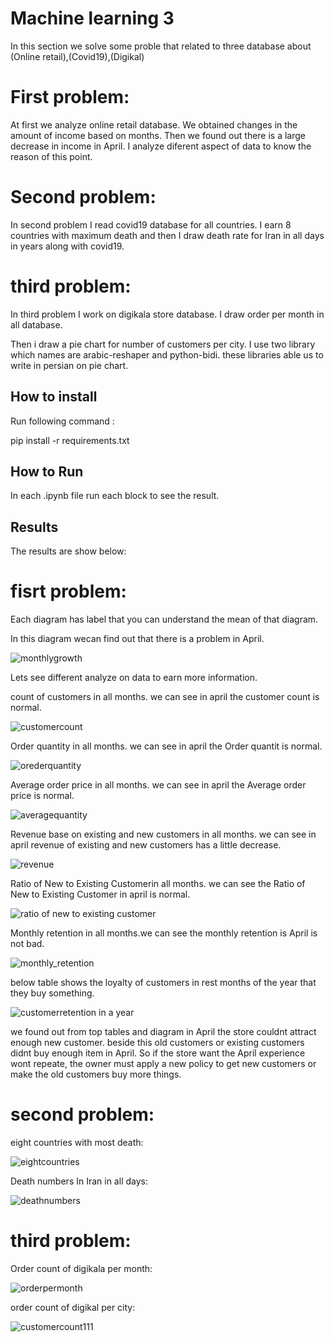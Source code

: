
# Machine learning 3

In this section we solve some proble that related to three database about (Online retail),(Covid19),(Digikal)

# First problem:

At first we analyze online retail database. We obtained changes in the amount of income based on months. Then we found out there is a 
large decrease in income in April. I analyze diferent aspect of data  to know the reason of this point.

# Second problem:

In second problem I read covid19 database for all countries. I earn 8 countries with maximum death and then I
draw death rate for Iran in all days in years along with covid19.

# third problem:

In third problem I work on digikala store database. I draw order per month in all database.

Then i draw a pie chart for number of customers per city.
I use two library which names are arabic-reshaper and python-bidi. these libraries able us to write in persian on pie chart.


## How to install
Run following command :

pip install -r requirements.txt


## How to Run

In each .ipynb file run each block to see the result. 

## Results

The results are show below:

# fisrt problem:

Each diagram has label that you can understand the mean of that diagram.

In this diagram wecan find out that there is a problem in April.

![monthlygrowth](https://github.com/javad7189/python-assignment/assets/86910174/77436c59-fec8-4a14-931e-ada9e28aa528)

Lets see different analyze on data to earn more information.

count of customers in all months. we can see in april the customer count is normal.

![customercount](https://github.com/javad7189/python-assignment/assets/86910174/1468aa32-fc8c-4b0c-8030-2751c1a49693)

Order quantity in all months. we can see in april the Order quantit is normal.

![orederquantity](https://github.com/javad7189/python-assignment/assets/86910174/86372f08-090b-4c89-97fb-826504945f7d)

Average order price in all months. we can see in april the Average order price is normal.

![averagequantity](https://github.com/javad7189/python-assignment/assets/86910174/35a5fa36-fd73-4d88-a98e-325ff18e95b0)

Revenue base on existing and new customers in all months. we can see in april revenue of existing and new customers has a little decrease.

![revenue](https://github.com/javad7189/python-assignment/assets/86910174/6261c6d2-bd47-49db-9558-0ea92d25c389)

Ratio of New to Existing Customerin all months. we can see the Ratio of New to Existing Customer in april is normal.

![ratio of new to existing customer](https://github.com/javad7189/python-assignment/assets/86910174/cc573102-9e93-446b-af56-afd11e26256c)

Monthly retention in all months.we can see the monthly retention is April is not bad.

![monthly_retention](https://github.com/javad7189/python-assignment/assets/86910174/9e5b3339-24b9-4dd4-8864-8d945f46cd00)

below table shows the loyalty of customers in rest months of the year that they buy something.

![customerretention in a year](https://github.com/javad7189/python-assignment/assets/86910174/47f7b6e0-19a7-4b27-9f30-7cee7d0c179e)


we found out from top tables and diagram in April the store couldnt attract enough new customer. beside this old customers or existing customers didnt buy 
enough item in April. So if the store want the April experience wont repeate, the owner must apply a new policy to get new customers or make the old customers buy
more things.


# second problem:

eight countries with most death:

![eightcountries](https://github.com/javad7189/python-assignment/assets/86910174/98ebd360-bc4a-437e-84d3-d6cdc4b830ae)


Death numbers In Iran in all days:

![deathnumbers](https://github.com/javad7189/python-assignment/assets/86910174/ee3924f5-fe9d-40e1-a6a4-1d3ec2643e2e)


# third problem:

Order count of digikala per month:


![orderpermonth](https://github.com/javad7189/python-assignment/assets/86910174/779ffda7-199c-4f2d-bff3-a2a4e854dae2)


order count of digikal per city:

![customercount111](https://github.com/javad7189/python-assignment/assets/86910174/b42b247d-2fd2-4a2b-b7d2-5ce652d1f8f3)

